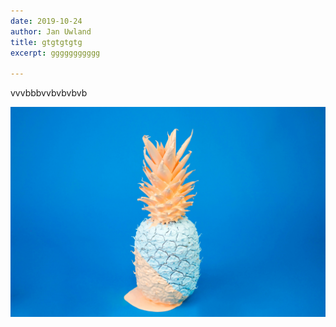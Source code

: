 ```yaml
---
date: 2019-10-24
author: Jan Uwland
title: gtgtgtgtg
excerpt: ggggggggggg

---
```

 vvvbbbvvbvbvbvb

![](/uploads/cody-davis-253925-unsplash.jpg)